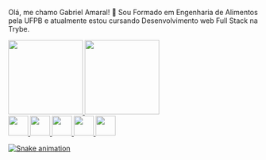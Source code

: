  Olá, me chamo Gabriel Amaral! 👋
Sou Formado em Engenharia de Alimentos pela UFPB e atualmente estou cursando Desenvolvimento web Full Stack na Trybe.

<div>
<a href="https://github.com/Gabriel-am1">
<img height="150em" src="https://github-readme-stats.vercel.app/api/top-langs/?username=Gabriel-am1&layout=compact&langs_count=7&theme=dracula"/>
<img height="150em" src="https://github-readme-stats.vercel.app/api?username=Gabriel-am1&show_icons=true&theme=dracula&include_all_commits=true&count_private=true"/>
</div>
<div float: "left">
<img src="https://cdn.jsdelivr.net/gh/devicons/devicon/icons/git/git-original.svg" width="40" height="40"/>
<img src="https://cdn.jsdelivr.net/gh/devicons/devicon/icons/css3/css3-original.svg" width="40" height="40"/>
<img src="https://cdn.jsdelivr.net/gh/devicons/devicon/icons/html5/html5-plain-wordmark.svg" width="40" height="40"/>
<img src="https://cdn.jsdelivr.net/gh/devicons/devicon/icons/javascript/javascript-plain.svg" width="40" height="40"/>
<img src="https://cdn.jsdelivr.net/gh/devicons/devicon/icons/react/react-original.svg" width="40" height="40"/>
</div>         

![Snake animation](https://github.com/Gabriel-am1/Gabriel-am1/blob/output/github-contribution-grid-snake.svg)
